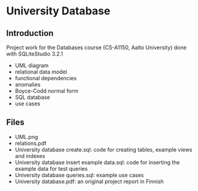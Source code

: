 # University Database

## Introduction
Project work for the Databases course (CS-A1150, Aalto University) done with SQLiteStudio 3.2.1
- UML diagram
- relational data model
- functional dependencies
- anomalies
- Boyce-Codd normal form
- SQL database
- use cases

## Files
- UML.png
- relations.pdf
- University database create.sql: code for creating tables, example views and indexes
- University database insert example data.sql: code for inserting the example data for test queries
- University database queries.sql: example use cases
- University database.pdf: an original project report in Finnish
